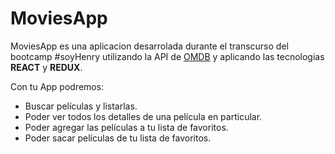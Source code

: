 # MoviesApp

MoviesApp es una aplicacion desarrolada durante el transcurso del bootcamp #soyHenry utilizando la API de [OMDB](http://www.omdbapi.com/) y aplicando las tecnologias __REACT__ y __REDUX__.

Con tu App podremos:

* Buscar películas y listarlas.
* Poder ver todos los detalles de una película en particular.
* Poder agregar las películas a tu lista de favoritos.
* Poder sacar películas de tu lista de favoritos.
